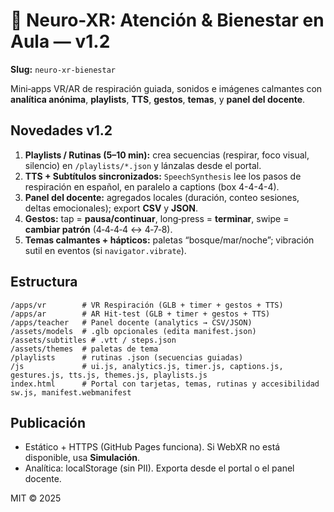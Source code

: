 # 🧠 Neuro-XR: Atención & Bienestar en Aula — v1.2

**Slug:** `neuro-xr-bienestar`

Mini‑apps VR/AR de respiración guiada, sonidos e imágenes calmantes con **analítica anónima**, **playlists**, **TTS**, **gestos**, **temas**, y **panel del docente**.

## Novedades v1.2
1. **Playlists / Rutinas (5–10 min):** crea secuencias (respirar, foco visual, silencio) en `/playlists/*.json` y lánzalas desde el portal.
2. **TTS + Subtítulos sincronizados:** `SpeechSynthesis` lee los pasos de respiración en español, en paralelo a captions (box 4-4-4-4).
3. **Panel del docente:** agregados locales (duración, conteo sesiones, deltas emocionales); export **CSV** y **JSON**.
4. **Gestos:** tap = **pausa/continuar**, long‑press = **terminar**, swipe = **cambiar patrón** (4‑4‑4‑4 ↔ 4‑7‑8).
5. **Temas calmantes + hápticos:** paletas “bosque/mar/noche”; vibración sutil en eventos (si `navigator.vibrate`).

## Estructura
```
/apps/vr        # VR Respiración (GLB + timer + gestos + TTS)
/apps/ar        # AR Hit-test (GLB + timer + gestos + TTS)
/apps/teacher   # Panel docente (analytics → CSV/JSON)
/assets/models  # .glb opcionales (edita manifest.json)
/assets/subtitles # .vtt / steps.json
/assets/themes  # paletas de tema
/playlists      # rutinas .json (secuencias guiadas)
/js             # ui.js, analytics.js, timer.js, captions.js, gestures.js, tts.js, themes.js, playlists.js
index.html      # Portal con tarjetas, temas, rutinas y accesibilidad
sw.js, manifest.webmanifest
```

## Publicación
- Estático + HTTPS (GitHub Pages funciona). Si WebXR no está disponible, usa **Simulación**.
- Analítica: localStorage (sin PII). Exporta desde el portal o el panel docente.

MIT © 2025

